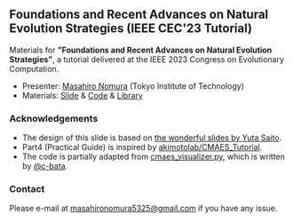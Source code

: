 ## Foundations and Recent Advances on Natural Evolution Strategies (IEEE CEC'23 Tutorial)

Materials for **"Foundations and Recent Advances on Natural Evolution Strategies"**, a tutorial delivered at the IEEE 2023 Congress on Evolutionary Computation.

* Presenter: [Masahiro Nomura](https://scholar.google.com/citations?user=dml10nwAAAAJ&hl=en) (Tokyo Institute of Technology)
* Materials: [Slide](./nes-tutorial-cec2023.pdf) & [Code](./code) & [Library](https://github.com/CyberAgentAILab/cmaes)

### Acknowledgements
* The design of this slide is based on [the wonderful slides by Yuta Saito](https://sites.google.com/cornell.edu/recsys2021tutorial).
* Part4 (Practical Guide) is inspired by [akimotolab/CMAES_Tutorial](https://github.com/akimotolab/CMAES_Tutorial).
* The code is partially adapted from [cmaes_visualizer.py](https://github.com/CyberAgentAILab/cmaes/blob/main/tools/cmaes_visualizer.py), which is written by [@c-bata](https://github.com/c-bata).

### Contact
Please e-mail at masahironomura5325@gmail.com if you have any issue.
